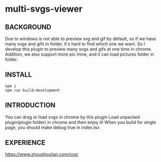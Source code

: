 # multi-svgs-viewer

## BACKGROUND

Due to windows is not able to preview svg and gif by default, so if we have many svgs and gifs in folder, it's hard to find which one we want.
So I develop this plugin to preview many svgs and gifs at one time in chrome.
Addition, we also support more pic mine, and it can load pictures folder in folder.

## INSTALL

```shell
npm i 
npm run build:development
```

## INTRODUCTION

You can drag or load svgs in chrome by this plugin
Load unpacked plugin(plugin folder) in chrome and then enjoy it!
When you build for single page, you should make debug true in index.tsx

## EXPERIENCE

https://www.zhoushoujian.com/svg/
